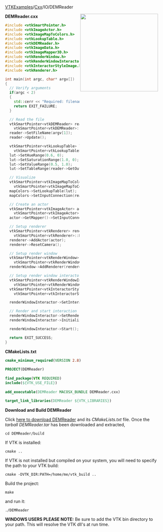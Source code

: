 [VTKExamples](/index/)/[Cxx](/Cxx)/IO/DEMReader

<img align="right" src="https://github.com/lorensen/VTKExamples/blob/gh-pages/Testing/Baseline/IO/TestDEMReader.png?raw=true" width="256" />

**DEMReader.cxx**
```c++
#include <vtkSmartPointer.h>
#include <vtkImageActor.h>
#include <vtkImageMapToColors.h>
#include <vtkLookupTable.h>
#include <vtkDEMReader.h>
#include <vtkImageData.h>
#include <vtkImageMapper3D.h>
#include <vtkRenderWindow.h>
#include <vtkRenderWindowInteractor.h>
#include <vtkInteractorStyleImage.h>
#include <vtkRenderer.h>

int main(int argc, char* argv[])
{
  // Verify arguments
  if(argc < 2)
  {
    std::cerr << "Required: filename.dem" << std::endl;
    return EXIT_FAILURE;
  }

  // Read the file
  vtkSmartPointer<vtkDEMReader> reader =
    vtkSmartPointer<vtkDEMReader>::New();
  reader->SetFileName(argv[1]);
  reader->Update();

  vtkSmartPointer<vtkLookupTable> lut =
    vtkSmartPointer<vtkLookupTable>::New();
  lut->SetHueRange(0.6, 0);
  lut->SetSaturationRange(1.0, 0);
  lut->SetValueRange(0.5, 1.0);
  lut->SetTableRange(reader->GetOutput()->GetScalarRange());

  // Visualize
  vtkSmartPointer<vtkImageMapToColors> mapColors =
    vtkSmartPointer<vtkImageMapToColors>::New();
  mapColors->SetLookupTable(lut);
  mapColors->SetInputConnection(reader->GetOutputPort());

  // Create an actor
  vtkSmartPointer<vtkImageActor> actor =
    vtkSmartPointer<vtkImageActor>::New();
  actor->GetMapper()->SetInputConnection(mapColors->GetOutputPort());

  // Setup renderer
  vtkSmartPointer<vtkRenderer> renderer =
    vtkSmartPointer<vtkRenderer>::New();
  renderer->AddActor(actor);
  renderer->ResetCamera();

  // Setup render window
  vtkSmartPointer<vtkRenderWindow> renderWindow =
    vtkSmartPointer<vtkRenderWindow>::New();
  renderWindow->AddRenderer(renderer);

  // Setup render window interactor
  vtkSmartPointer<vtkRenderWindowInteractor> renderWindowInteractor =
    vtkSmartPointer<vtkRenderWindowInteractor>::New();
  vtkSmartPointer<vtkInteractorStyleImage> style =
    vtkSmartPointer<vtkInteractorStyleImage>::New();

  renderWindowInteractor->SetInteractorStyle(style);

  // Render and start interaction
  renderWindowInteractor->SetRenderWindow(renderWindow);
  renderWindowInteractor->Initialize();

  renderWindowInteractor->Start();

  return EXIT_SUCCESS;
}
```
**CMakeLists.txt**
```cmake
cmake_minimum_required(VERSION 2.8)
 
PROJECT(DEMReader)
 
find_package(VTK REQUIRED)
include(${VTK_USE_FILE})
 
add_executable(DEMReader MACOSX_BUNDLE DEMReader.cxx)
 
target_link_libraries(DEMReader ${VTK_LIBRARIES})
```

**Download and Build DEMReader**

Click [here to download DEMReader](https://github.com/lorensen/VTKWikiExamplesTarballs/raw/master/DEMReader.tar) and its *CMakeLists.txt* file.
Once the *tarball DEMReader.tar* has been downloaded and extracted,
```
cd DEMReader/build 
```
If VTK is installed:
```
cmake ..
```
If VTK is not installed but compiled on your system, you will need to specify the path to your VTK build:
```
cmake -DVTK_DIR:PATH=/home/me/vtk_build ..
```
Build the project:
```
make
```
and run it:
```
./DEMReader
```
**WINDOWS USERS PLEASE NOTE:** Be sure to add the VTK bin directory to your path. This will resolve the VTK dll's at run time.

